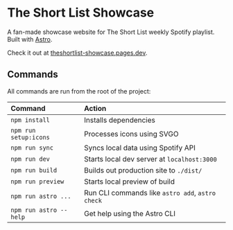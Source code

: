 # The Short List Showcase

A fan-made showcase website for The Short List weekly Spotify playlist. Built with [Astro](https://astro.build).

Check it out at [theshortlist-showcase.pages.dev](https://theshortlist-showcase.pages.dev/).

## Commands

All commands are run from the root of the project:

| Command                | Action                                           |
| :--------------------- | :----------------------------------------------- |
| `npm install`          | Installs dependencies                            |
| `npm run setup:icons`  | Processes icons using SVGO                       |
| `npm run sync`         | Syncs local data using Spotify API               |
| `npm run dev`          | Starts local dev server at `localhost:3000`      |
| `npm run build`        | Builds out production site to `./dist/`          |
| `npm run preview`      | Starts local preview of build                    |
| `npm run astro ...`    | Run CLI commands like `astro add`, `astro check` |
| `npm run astro --help` | Get help using the Astro CLI                     |
